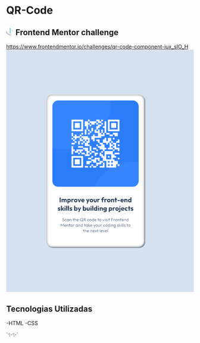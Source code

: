 # QR-Code
## <img src="fm.png" width=20px>   Frontend Mentor challenge 
https://www.frontendmentor.io/challenges/qr-code-component-iux_sIO_H
[<img src="./exem.gif" alt="gif do exemplo do projeto">](https://marcelohcb.github.io/QR-Code/)

## Tecnologias Utilizadas
-HTML
-CSS

´✨✨´


